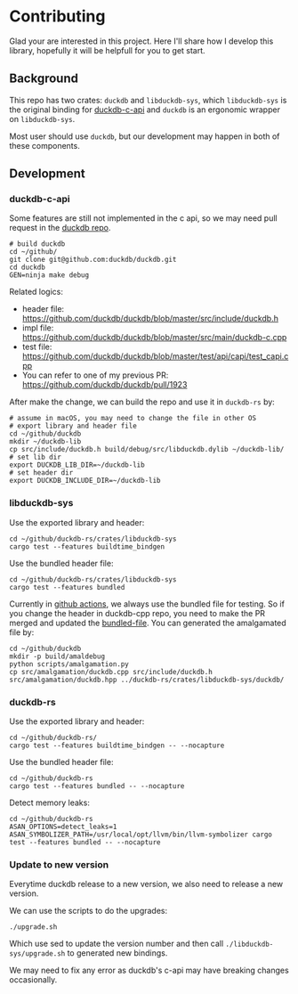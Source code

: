 # Contributing
Glad your are interested in this project. Here I'll share how I develop this library, hopefully it will be helpfull for you to get start.

## Background
This repo has two crates: `duckdb` and `libduckdb-sys`, which `libduckdb-sys` is the original binding for [duckdb-c-api](https://github.com/duckdb/duckdb/blob/master/src/include/duckdb.h) and `duckdb` is an ergonomic wrapper on `libduckdb-sys`.

Most user should use `duckdb`, but our development may happen in both of these components.

## Development

### duckdb-c-api
Some features are still not implemented in the c api, so we may need pull request in the [duckdb repo](https://github.com/duckdb/duckdb).

```shell
# build duckdb
cd ~/github/
git clone git@github.com:duckdb/duckdb.git
cd duckdb
GEN=ninja make debug
```

Related logics:
* header file: https://github.com/duckdb/duckdb/blob/master/src/include/duckdb.h
* impl file: https://github.com/duckdb/duckdb/blob/master/src/main/duckdb-c.cpp
* test file: https://github.com/duckdb/duckdb/blob/master/test/api/capi/test_capi.cpp
* You can refer to one of my previous PR: https://github.com/duckdb/duckdb/pull/1923

After make the change, we can build the repo and use it in `duckdb-rs` by:
```shell
# assume in macOS, you may need to change the file in other OS
# export library and header file
cd ~/github/duckdb
mkdir ~/duckdb-lib
cp src/include/duckdb.h build/debug/src/libduckdb.dylib ~/duckdb-lib/
# set lib dir
export DUCKDB_LIB_DIR=~/duckdb-lib
# set header dir
export DUCKDB_INCLUDE_DIR=~/duckdb-lib
```

### libduckdb-sys

Use the exported library and header:

```shell
cd ~/github/duckdb-rs/crates/libduckdb-sys
cargo test --features buildtime_bindgen
```

Use the bundled header file:
```shell
cd ~/github/duckdb-rs/crates/libduckdb-sys
cargo test --features bundled
```

Currently in [github actions](https://github.com/duckdb/duckdb-rs/actions), we always use the bundled file for testing. So if you change the header in duckdb-cpp repo, you need to make the PR merged and updated the [bundled-file](https://github.com/duckdb/duckdb-rs/tree/main/crates/libduckdb-sys/duckdb).
You can generated the amalgamated file by:

```shell
cd ~/github/duckdb
mkdir -p build/amaldebug
python scripts/amalgamation.py
cp src/amalgamation/duckdb.cpp src/include/duckdb.h src/amalgamation/duckdb.hpp ../duckdb-rs/crates/libduckdb-sys/duckdb/
```

### duckdb-rs

Use the exported library and header:

```shell
cd ~/github/duckdb-rs/
cargo test --features buildtime_bindgen -- --nocapture
```

Use the bundled header file:

```shell
cd ~/github/duckdb-rs
cargo test --features bundled -- --nocapture
```

Detect memory leaks:
```shell
cd ~/github/duckdb-rs
ASAN_OPTIONS=detect_leaks=1 ASAN_SYMBOLIZER_PATH=/usr/local/opt/llvm/bin/llvm-symbolizer cargo test --features bundled -- --nocapture
```

### Update to new version

Everytime duckdb release to a new version, we also need to release a new version.

We can use the scripts to do the upgrades:
```shell
./upgrade.sh
```
Which use sed to update the version number and then call `./libduckdb-sys/upgrade.sh` to generated new bindings.

We may need to fix any error as duckdb's c-api may have breaking changes occasionally.

